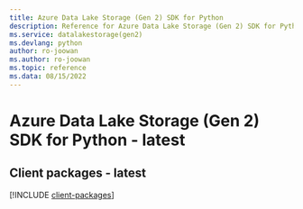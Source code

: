 ```yaml
---
title: Azure Data Lake Storage (Gen 2) SDK for Python
description: Reference for Azure Data Lake Storage (Gen 2) SDK for Python
ms.service: datalakestorage(gen2)
ms.devlang: python
author: ro-joowan
ms.author: ro-joowan
ms.topic: reference
ms.data: 08/15/2022
---
```

# Azure Data Lake Storage (Gen 2) SDK for Python - latest

## Client packages - latest
[!INCLUDE [client-packages](data-lake-storage-(gen-2)-client-index.md)]
